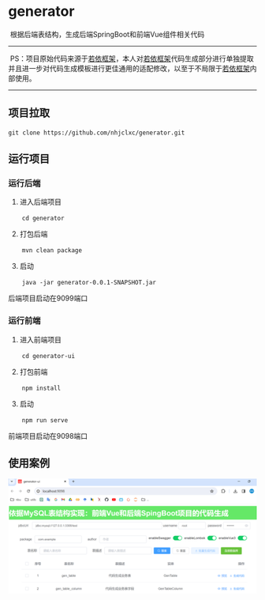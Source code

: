 # generator
​	根据后端表结构，生成后端SpringBoot和前端Vue组件相关代码

***

​	PS：项目原始代码来源于[若依框架](https://gitee.com/y_project/RuoYi-Vue.git)，本人对[若依框架](https://gitee.com/y_project/RuoYi-Vue.git)代码生成部分进行单独提取并且进一步对代码生成模板进行更佳通用的适配修改，以至于不局限于[若依框架](https://gitee.com/y_project/RuoYi-Vue.git)内部使用。

***

## 项目拉取

```
git clone https://github.com/nhjclxc/generator.git
```



## 运行项目

### 运行后端

1. 进入后端项目

   ​	`cd generator`

2. 打包后端

   ​	`mvn clean package`

3. 启动

   ​	`java -jar generator-0.0.1-SNAPSHOT.jar` 

后端项目启动在9099端口



### 运行前端

1. 进入前端项目

   ​	`cd generator-ui`

2. 打包前端

   ​	`npm install`

3. 启动

   ​	`npm run serve` 

前端项目启动在9098端口



## 使用案例

![1712304509162](case.png)